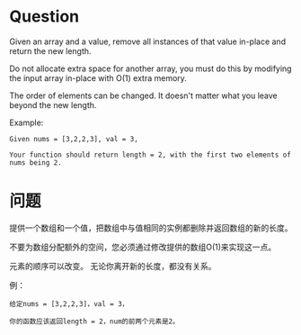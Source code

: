 # Question
Given an array and a value, remove all instances of that value in-place and return the new length.

Do not allocate extra space for another array, you must do this by modifying the input array in-place with O(1) extra memory.

The order of elements can be changed. It doesn't matter what you leave beyond the new length.

Example:
```
Given nums = [3,2,2,3], val = 3,

Your function should return length = 2, with the first two elements of nums being 2.
```

# 问题
提供一个数组和一个值，把数组中与值相同的实例都删除并返回数组的新的长度。

不要为数组分配额外的空间，您必须通过修改提供的数组O(1)来实现这一点。

元素的顺序可以改变。 无论你离开新的长度，都没有关系。

例：
```
给定nums = [3,2,2,3]，val = 3，

你的函数应该返回length = 2，num的前两个元素是2。
```